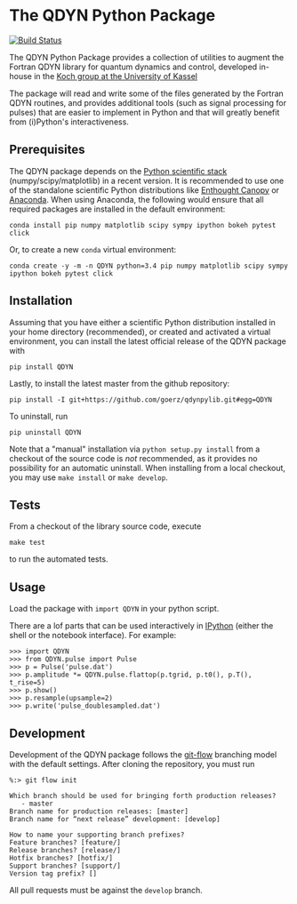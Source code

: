 # The QDYN Python Package

[![Build Status](https://travis-ci.org/goerz/qdynpylib.svg?branch=master)](https://travis-ci.org/goerz/qdynpylib)

The QDYN Python Package provides a collection of utilities to augment the
Fortran QDYN library for quantum dynamics and control, developed in-house in the
[Koch group at the University of Kassel][AGKOCH]

The package will read and write some of the files generated
by the Fortran QDYN routines, and provides additional tools (such as signal
processing for pulses) that are easier to implement in Python and that will
greatly benefit from (i)Python's interactiveness.


## Prerequisites ##

The QDYN package depends on the [Python scientific stack][Scipy]
(numpy/scipy/matplotlib) in a recent version. It is recommended to use one of
the standalone scientific Python distributions like [Enthought Canopy][EPD]
or [Anaconda][]. When using Anaconda, the following would ensure that all
required packages are installed in the default environment:

    conda install pip numpy matplotlib scipy sympy ipython bokeh pytest click

Or, to create a new `conda` virtual environment:

    conda create -y -m -n QDYN python=3.4 pip numpy matplotlib scipy sympy ipython bokeh pytest click

## Installation ##

Assuming that you have either a scientific Python distribution installed in your
home directory (recommended), or created and activated a virtual environment,
you can install the latest official release of the QDYN package with

    pip install QDYN

Lastly, to install the latest master from the github repository:

    pip install -I git+https://github.com/goerz/qdynpylib.git#egg=QDYN

To uninstall, run

    pip uninstall QDYN

Note that a "manual" installation via `python setup.py install` from a checkout
of the source code is *not* recommended, as it provides no possibility for an
automatic uninstall. When installing from a local checkout, you may use
`make install` or `make develop`.


## Tests ##

From a checkout of the library source code, execute

    make test

to run the automated tests.

## Usage ##

Load the package with `import QDYN` in your python script.

There are a lof parts that can be used interactively in
[IPython][] (either the shell or the notebook interface).
For example:

    >>> import QDYN
    >>> from QDYN.pulse import Pulse
    >>> p = Pulse('pulse.dat')
    >>> p.amplitude *= QDYN.pulse.flattop(p.tgrid, p.t0(), p.T(), t_rise=5)
    >>> p.show()
    >>> p.resample(upsample=2)
    >>> p.write('pulse_doublesampled.dat')

## Development ##

Development of the QDYN package follows the [git-flow][] branching model with
the default settings. After cloning the repository, you must run

    %:> git flow init

    Which branch should be used for bringing forth production releases?
       - master
    Branch name for production releases: [master]
    Branch name for “next release” development: [develop]

    How to name your supporting branch prefixes?
    Feature branches? [feature/]
    Release branches? [release/]
    Hotfix branches? [hotfix/]
    Support branches? [support/]
    Version tag prefix? []

All pull requests must be against the `develop` branch.

[git-flow]: https://github.com/nvie/gitflow#git-flow
[AGKOCH]: http://www.uni-kassel.de/fb10/en/institutes/physics/research-groups/quantum-dynamics-and-control/homepage.html
[EPD]: https://www.enthought.com/products/canopy/
[Scipy]: http://www.scipy.org
[IPython]: http://ipython.org
[Anaconda]: https://store.continuum.io/cshop/anaconda/
